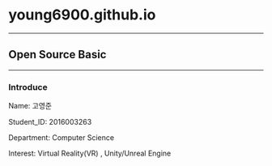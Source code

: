 # young6900.github.io
---------------------
## Open Source Basic
---------------------
### Introduce
Name: 고영준

Student_ID: 2016003263

Department: Computer Science

Interest:  Virtual  Reality(VR) , Unity/Unreal Engine
